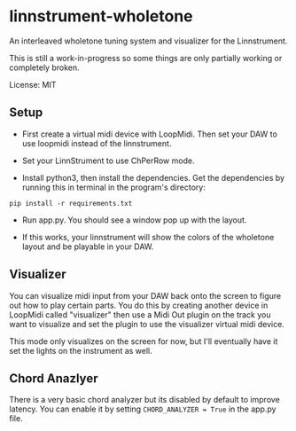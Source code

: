 # linnstrument-wholetone

An interleaved wholetone tuning system and visualizer for the Linnstrument.

This is still a work-in-progress so some things are only partially working or completely broken.

License: MIT

## Setup

- First create a virtual midi device with LoopMidi.  Then set your DAW to use loopmidi instead of the linnstrument.

- Set your LinnStrument to use ChPerRow mode.

- Install python3, then install the dependencies.  Get the dependencies by running this in terminal in the program's directory:

```
pip install -r requirements.txt
```

- Run app.py.  You should see a window pop up with the layout.

- If this works, your linnstrument will show the colors of the wholetone layout and be playable in your DAW.

## Visualizer

You can visualize midi input from your DAW back onto the screen to figure out how to play certain parts.
You do this by creating another device in LoopMidi called "visualizer" then use a Midi Out plugin
on the track you want to visualize and set the plugin to use the visualizer virtual midi device.

This mode only visualizes on the screen for now, but I'll eventually have it set the lights on the instrument as well.

## Chord Anazlyer

There is a very basic chord analyzer but its disabled by default to improve latency.  You can enable it by
setting `CHORD_ANALYZER = True` in the app.py file.

